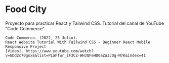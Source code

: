 # Food City

Proyecto para practicar React y Tailwind CSS. Tutorial del canal de YouTube “Code Commerce”.

```
Code Commerce. (2022, 25 Julio). 
React Website Tutorial With Tailwind CSS - Beginner React Mobile Responsive Project 
[Video]. https://www.youtube.com/watch?v=GDd2c70gsxE&list=PLaPfwr_iF3CZ-WHJQFeHD0aZaJJDg-M7K&index=41
```
